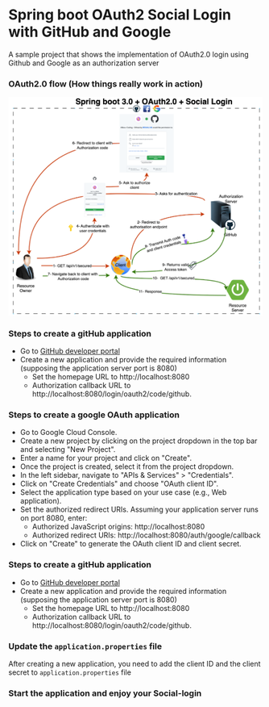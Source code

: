 # Spring boot OAuth2 Social Login with GitHub and Google

A sample project that shows the implementation of OAuth2.0 login using Github and Google as an authorization server

### OAuth2.0 flow (How things really work in action)
![Diagram](./diagram/oauth2.0-diagram.PNG?raw=true "OAuth 2.0 Flow Diagram")

### Steps to create a gitHub application
* Go to [GitHub developer portal](https://github.com/settings/developers)
* Create a new application and provide the required information (supposing the application server port is 8080)
    * Set the homepage URL to http://localhost:8080  
    * Authorization callback URL to http://localhost:8080/login/oauth2/code/github.

### Steps to create a google OAuth application
* Go to Google Cloud Console.
* Create a new project by clicking on the project dropdown in the top bar and selecting "New Project".
* Enter a name for your project and click on "Create". 
* Once the project is created, select it from the project dropdown.  
* In the left sidebar, navigate to "APIs & Services" > "Credentials". 
* Click on "Create Credentials" and choose "OAuth client ID". 
* Select the application type based on your use case (e.g., Web application). 
* Set the authorized redirect URIs. Assuming your application server runs on port 8080, enter:
  * Authorized JavaScript origins: http://localhost:8080
  * Authorized redirect URIs: http://localhost:8080/auth/google/callback
* Click on "Create" to generate the OAuth client ID and client secret. 

### Steps to create a gitHub application
* Go to [GitHub developer portal](https://github.com/settings/developers)
* Create a new application and provide the required information (supposing the application server port is 8080)
  * Set the homepage URL to http://localhost:8080
  * Authorization callback URL to http://localhost:8080/login/oauth2/code/github.


### Update the `application.properties` file
After creating a new application, you need to add the client ID and the client secret to `application.properties` file

### Start the application and enjoy your Social-login